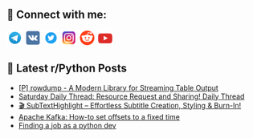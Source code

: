 ## 🔎 Connect with me:
[<img src="https://github.com/bullbesh/bullbesh/blob/main/images/Telegram.png" width="32" height="32" />](https://t.me/bullbesh)
[<img src="https://github.com/bullbesh/bullbesh/blob/main/images/VK.png" width="32" height="32" />](https://vk.com/bullbesh)
[<img src="https://github.com/bullbesh/bullbesh/blob/main/images/Twitter.png" width="32" height="32" />](https://twitter.com/bullbesh1)
[<img src="https://github.com/bullbesh/bullbesh/blob/main/images/Instagram.png" width="32" height="32" />](https://www.instagram.com/bullbesh)
[<img src="https://github.com/bullbesh/bullbesh/blob/main/images/Reddit.png" width="32" height="32" />](https://www.reddit.com/user/bullbesh)
[<img src="https://github.com/bullbesh/bullbesh/blob/main/images/YouTube.png" width="32" height="32" />](https://www.youtube.com/channel/UCtfjRs6uzgq5mfm8S06WTcg)

## 📕 Latest r/Python Posts
<!-- BLOG-POST-LIST:START -->
- [[P] rowdump - A Modern Library for Streaming Table Output](https://www.reddit.com/r/Python/comments/1lxnh49/p_rowdump_a_modern_library_for_streaming_table/)
- [Saturday Daily Thread: Resource Request and Sharing! Daily Thread](https://www.reddit.com/r/Python/comments/1lxmdny/saturday_daily_thread_resource_request_and/)
- [🎬 SubTextHighlight – Effortless Subtitle Creation, Styling &amp; Burn-In!](https://www.reddit.com/r/Python/comments/1lxhjaf/subtexthighlight_effortless_subtitle_creation/)
- [Apache Kafka: How-to set offsets to a fixed time](https://www.reddit.com/r/Python/comments/1lxhepe/apache_kafka_howto_set_offsets_to_a_fixed_time/)
- [Finding a job as a python dev](https://www.reddit.com/r/Python/comments/1lxf44q/finding_a_job_as_a_python_dev/)
<!-- BLOG-POST-LIST:END -->
